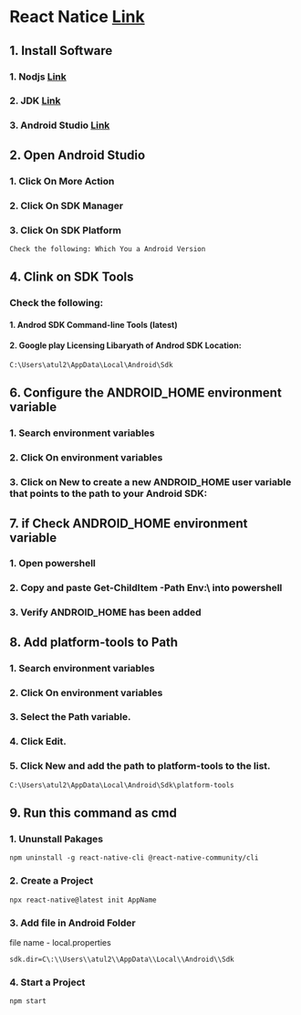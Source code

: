 # React Natice [Link]( https://reactnative.dev/)

## 1. Install Software
###  1. Nodjs [Link](https://nodejs.org/en/) 
###  2. JDK [Link](https://learn.microsoft.com/en-us/java/openjdk/download#openjdk-17)
###  3. Android Studio [Link](https://developer.android.com/studio) 

## 2. Open Android Studio
### 1. Click On More Action
### 2. Click On SDK Manager
### 3. Click On SDK Platform 
```
Check the following: Which You a Android Version
 ```
## 4. Clink on SDK Tools
### Check the following:
#### 1. Androd SDK Command-line Tools (latest)
#### 2. Google play Licensing Libaryath of Androd SDK Location:
```
C:\Users\atul2\AppData\Local\Android\Sdk
```
## 6. Configure the ANDROID_HOME environment variable
### 1. Search  environment variables
### 2. Click On environment variables
### 3. Click on New to create a new ANDROID_HOME user variable that points to the path to your Android SDK:


## 7. if Check ANDROID_HOME environment variable
### 1. Open powershell
### 2. Copy and paste Get-ChildItem -Path Env:\ into powershell
### 3. Verify ANDROID_HOME has been added

## 8. Add platform-tools to Path
### 1. Search  environment variables
### 2. Click On environment variables
### 3. Select the Path variable.
### 4. Click Edit.
### 5. Click New and add the path to platform-tools to the list.
```
C:\Users\atul2\AppData\Local\Android\Sdk\platform-tools
```

## 9. Run this command as cmd
### 1. Ununstall Pakages
```
npm uninstall -g react-native-cli @react-native-community/cli
```
### 2. Create a Project 
```
npx react-native@latest init AppName
```
### 3. Add file in Android Folder 
file name - local.properties
```
sdk.dir=C\:\\Users\\atul2\\AppData\\Local\\Android\\Sdk
```

### 4. Start a Project
```
npm start
```
